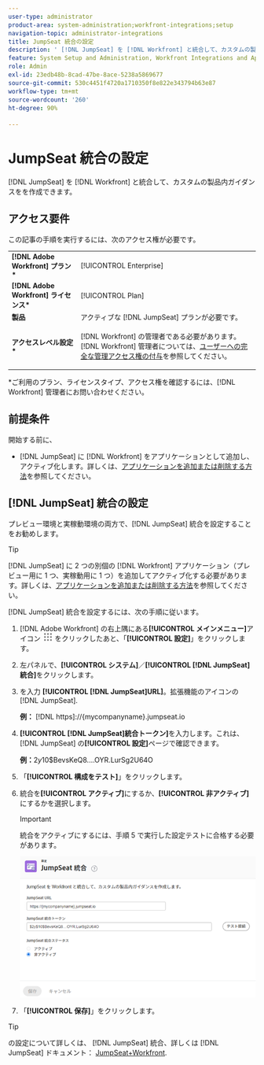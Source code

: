 ```yaml
---
user-type: administrator
product-area: system-administration;workfront-integrations;setup
navigation-topic: administrator-integrations
title: JumpSeat 統合の設定
description: ' [!DNL JumpSeat] を [!DNL Workfront] と統合して、カスタムの製品内ガイダンスを作成できます。'
feature: System Setup and Administration, Workfront Integrations and Apps
role: Admin
exl-id: 23edb48b-8cad-47be-8ace-5238a5869677
source-git-commit: 530c4451f4720a1710350f8e822e343794b63e87
workflow-type: tm+mt
source-wordcount: '260'
ht-degree: 90%

---
```


# JumpSeat 統合の設定

[!DNL JumpSeat] を [!DNL Workfront] と統合して、カスタムの製品内ガイダンスをを作成できます。

## アクセス要件

この記事の手順を実行するには、次のアクセス権が必要です。

<table style="table-layout:auto"> 
 <col> 
 <col> 
 <tbody> 
  <tr> 
   <td role="rowheader"><strong>[!DNL Adobe Workfront] プラン*</strong></td> 
   <td> <p>[!UICONTROL Enterprise] </p> </td> 
  </tr> 
  <tr> 
   <td role="rowheader"><strong>[!DNL Adobe Workfront] ライセンス*</strong></td> 
   <td>[!UICONTROL Plan]</td> 
  </tr> 
  <tr> 
   <td role="rowheader"><strong>製品</strong></td> 
   <td>アクティブな [!DNL JumpSeat] プランが必要です。</td> 
  </tr> 
  <tr> 
   <td role="rowheader"><strong>アクセスレベル設定*</strong></td> 
   <td> <p> [!DNL Workfront] の管理者である必要があります。[!DNL Workfront] 管理者については、<a href="../../administration-and-setup/add-users/configure-and-grant-access/grant-a-user-full-administrative-access.md" class="MCXref xref">ユーザーへの完全な管理アクセス権の付与</a>を参照してください。</p> </td> 
  </tr> 
 </tbody> 
</table>

&#42;ご利用のプラン、ライセンスタイプ、アクセス権を確認するには、[!DNL Workfront] 管理者にお問い合わせください。

## 前提条件

開始する前に、

* [!DNL JumpSeat] に [!DNL Workfront] をアプリケーションとして追加し、アクティブ化します。詳しくは、[アプリケーションを追加または削除する方法](https://support.jumpseat.io/article/how-to-add-an-application/)を参照してください。

## [!DNL JumpSeat] 統合の設定

プレビュー環境と実稼動環境の両方で、[!DNL JumpSeat] 統合を設定することをお勧めします。

>[!TIP]
>
>[!DNL JumpSeat] に 2 つの別個の [!DNL Workfront] アプリケーション（プレビュー用に 1 つ、実稼動用に 1 つ）を追加してアクティブ化する必要があります。詳しくは、[アプリケーションを追加または削除する方法](https://support.jumpseat.io/article/how-to-add-an-application/)を参照してください。

[!DNL JumpSeat] 統合を設定するには、次の手順に従います。

1. [!DNL Adobe Workfront] の右上隅にある&#x200B;**[!UICONTROL メインメニュー]**&#x200B;アイコン ![](assets/main-menu-icon.png) をクリックしたあと、「**[!UICONTROL 設定]**」をクリックします。
1. 左パネルで、**[!UICONTROL システム]**／**[!UICONTROL [!DNL JumpSeat]統合]**&#x200B;をクリックします。
1. を入力 **[!UICONTROL [!DNL JumpSeat]URL]**。拡張機能のアイコンの [!DNL JumpSeat].

   **例：** [!DNL https]://{mycompanyname}.jumpseat.io

1. **[!UICONTROL [!DNL JumpSeat]統合トークン]**&#x200B;を入力します。これは、[!DNL JumpSeat] の&#x200B;**[!UICONTROL 設定]**&#x200B;ページで確認できます。

   **例：**$2y$10$BevsKeQ8....OYR.LurSg2U64O

1. 「**[!UICONTROL 構成をテスト]**」をクリックします。
1. 統合を&#x200B;**[!UICONTROL アクティブ]**&#x200B;にするか、**[!UICONTROL 非アクティブ]**&#x200B;にするかを選択します。

   >[!IMPORTANT]
   >
   >統合をアクティブにするには、手順 5 で実行した設定テストに合格する必要があります。

   ![JumpSeat 統合ページ](assets/jumpseat-integration-page.png)

1. 「**[!UICONTROL 保存]**」をクリックします。

>[!TIP]
>
>の設定について詳しくは、 [!DNL JumpSeat] 統合、詳しくは [!DNL JumpSeat] ドキュメント： [JumpSeat+Workfront](https://jumpseat.io/landing-page/jumpseat-workfront/).
